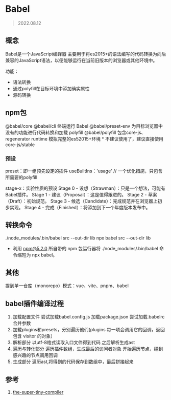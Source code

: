 # Babel
> 2022.08.12

## 概念
Babel是一个JavaScript编译器
主要用于将es2015+的语法编写的代码转换为向后兼容的JavaScript语法，以便能够运行在当前旧版本的浏览器或其他环境中。

功能：
* 语法转换
* 通过polyfill在目标环境中添加确实属性
* 源码转换

## npm包
@babel/core
@babel/cli 终端运行 Babel
@babel/preset-env 为目标浏览器中没有的功能进行代码转换和加载 polyfill
@babel/polyfill 包含core-js、regenerator runtime 模拟完整的es52015+环境
    * 不建议使用了，建议直接使用core-js/stable

### 预设
preset：即一组预先设定的插件
        useBuiltIns：'usage' // 一个优化措施，只包含所需要的polyfill

stage-x：实验性质的预设
Stage 0 - 设想（Strawman）：只是一个想法，可能有 Babel插件。
Stage 1 - 建议（Proposal）：这是值得跟进的。
Stage 2 - 草案（Draft）：初始规范。
Stage 3 - 候选（Candidate）：完成规范并在浏览器上初步实现。
Stage 4 - 完成（Finished）：将添加到下一个年度版本发布中。

## 转换命令
./node_modules/.bin/babel src --out-dir lib
npx babel src --out-dir lib
* 利用 npm@5.2.0 所自带的 npm 包运行器将 ./node_modules/.bin/babel 命令缩短为 npx babel。

## 其他
提到单一仓库（monorepo）模式：vue、vite、pnpm、babel

## babel插件编译过程
1. 加载配置文件
   尝试加载babel.config.js
   加载package.json
   尝试加载.babelrc
   合并参数
2. 加载plugins和presets，分别遍历他们(plugins 每一项会调用它的回调，返回包含 visitor 的对象）
3. 解析部分
   以utf-8格式读取入口文件得到代码
   之后解析生成ast
4. 遍历与转化部分
  遍历插件数组，生成最后的访问者对象
  开始遍历节点，碰到感兴趣的节点调用回调
5. 生成部分
  遍历ast,将得到的代码保存到数组中，最后拼接起来


## 参考
1. [the-super-tiny-compiler](https://github.com/jamiebuilds/the-super-tiny-compiler)